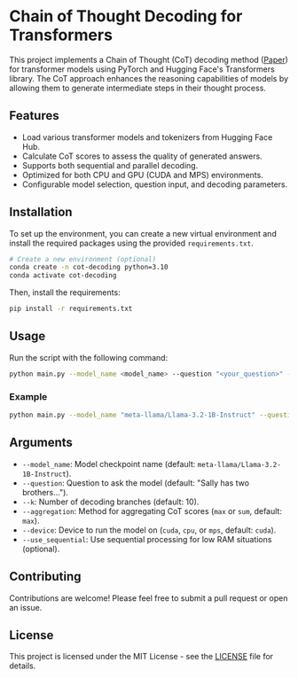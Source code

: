 # Chain of Thought Decoding for Transformers

This project implements a Chain of Thought (CoT) decoding method ([Paper](https://arxiv.org/abs/2402.10200)) for transformer models using PyTorch and Hugging Face's Transformers library. The CoT approach enhances the reasoning capabilities of models by allowing them to generate intermediate steps in their thought process.


## Features

- Load various transformer models and tokenizers from Hugging Face Hub.
- Calculate CoT scores to assess the quality of generated answers.
- Supports both sequential and parallel decoding.
- Optimized for both CPU and GPU (CUDA and MPS) environments.
- Configurable model selection, question input, and decoding parameters.

## Installation

To set up the environment, you can create a new virtual environment and install the required packages using the provided `requirements.txt`.

```bash
# Create a new environment (optional)
conda create -n cot-decoding python=3.10
conda activate cot-decoding
```

Then, install the requirements:

```bash
pip install -r requirements.txt
```

## Usage

Run the script with the following command:

```bash
python main.py --model_name <model_name> --question "<your_question>" --k <number_of_branches> --aggregation <max|sum> --device <cuda|cpu|mps>
```

### Example

```bash
python main.py --model_name "meta-llama/Llama-3.2-1B-Instruct" --question "Sally has two brothers, Sam and Joe. Sam has one sister. How many sisters does Joe have? Think step by step. You MUST end your reply with Answer:, FOLLOWED BY A SINGLE NUMBER." --k 10 --aggregation max --device cuda
```

## Arguments

- `--model_name`: Model checkpoint name (default: `meta-llama/Llama-3.2-1B-Instruct`).
- `--question`: Question to ask the model (default: "Sally has two brothers...").
- `--k`: Number of decoding branches (default: 10).
- `--aggregation`: Method for aggregating CoT scores (`max` or `sum`, default: `max`).
- `--device`: Device to run the model on (`cuda`, `cpu`, or `mps`, default: `cuda`).
- `--use_sequential`: Use sequential processing for low RAM situations (optional).

## Contributing

Contributions are welcome! Please feel free to submit a pull request or open an issue.

## License

This project is licensed under the MIT License - see the [LICENSE](LICENSE) file for details.
